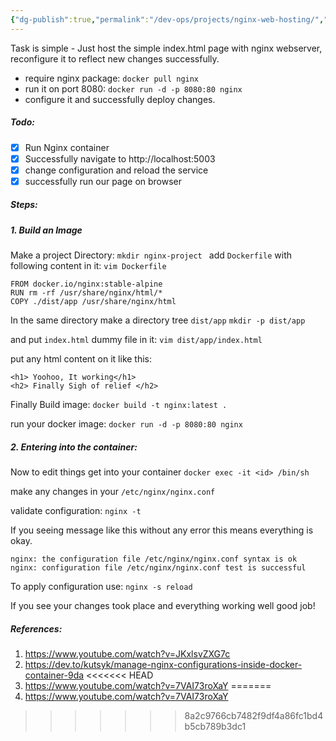 ```yaml
---
{"dg-publish":true,"permalink":"/dev-ops/projects/nginx-web-hosting/","tags":["Projects","Docker"]}
---
```


<style> .container {font-family: sans-serif; text-align: center;} .button-wrapper button {z-index: 1;height: 40px; width: 100px; margin: 10px;padding: 5px;} .excalidraw .App-menu_top .buttonList { display: flex;} .excalidraw-wrapper { height: 800px; margin: 50px; position: relative;} :root[dir="ltr"] .excalidraw .layer-ui__wrapper .zen-mode-transition.App-menu_bottom--transition-left {transform: none;} </style><script src="https://cdn.jsdelivr.net/npm/react@17/umd/react.production.min.js"></script><script src="https://cdn.jsdelivr.net/npm/react-dom@17/umd/react-dom.production.min.js"></script><script type="text/javascript" src="https://cdn.jsdelivr.net/npm/@excalidraw/excalidraw@0/dist/excalidraw.production.min.js"></script><div id="nginx-webserver-dockerexcalidraw.md1"></div><script>(function(){const InitialData={"type":"excalidraw","version":2,"source":"https://github.com/zsviczian/obsidian-excalidraw-plugin/releases/tag/1.9.26","elements":[{"type":"line","version":583,"versionNonce":376539613,"isDeleted":false,"id":"8R_ooitlM_h36JIqa2tJy","fillStyle":"hachure","strokeWidth":1,"strokeStyle":"solid","roughness":1,"opacity":100,"angle":0,"x":-106.56426153022096,"y":-168.31148591243416,"strokeColor":"#000000","backgroundColor":"transparent","width":226.95582647345023,"height":0.41277571236053795,"seed":1580149149,"groupIds":["CWE-9VsBttpIRrNrtoeEf"],"frameId":null,"roundness":{"type":2},"boundElements":[],"updated":1698749650147,"link":null,"locked":false,"startBinding":null,"endBinding":null,"lastCommittedPoint":null,"startArrowhead":null,"endArrowhead":null,"points":[[0,0],[226.95582647345023,0.41277571236053795]]},{"type":"ellipse","version":521,"versionNonce":650004029,"isDeleted":false,"id":"dGorwu3a4qIhuNBHY4dc1","fillStyle":"hachure","strokeWidth":1,"strokeStyle":"solid","roughness":1,"opacity":100,"angle":0,"x":-99.27508686417127,"y":-185.05966835315724,"strokeColor":"#000000","backgroundColor":"transparent","width":8.889765010088599,"height":8.759365361638467,"seed":758246909,"groupIds":["CWE-9VsBttpIRrNrtoeEf"],"frameId":null,"roundness":{"type":2},"boundElements":[],"updated":1698749650147,"link":null,"locked":false},{"type":"ellipse","version":592,"versionNonce":452228765,"isDeleted":false,"id":"NDXm5bonnCo3qpjvFT9_c","fillStyle":"hachure","strokeWidth":1,"strokeStyle":"solid","roughness":1,"opacity":100,"angle":0,"x":-86.4743591694644,"y":-185.05966835315724,"strokeColor":"#000000","backgroundColor":"transparent","width":8.889765010088599,"height":8.759365361638467,"seed":740107869,"groupIds":["CWE-9VsBttpIRrNrtoeEf"],"frameId":null,"roundness":{"type":2},"boundElements":[],"updated":1698749650147,"link":null,"locked":false},{"type":"ellipse","version":639,"versionNonce":499489533,"isDeleted":false,"id":"zCSPt_8Fp7tXFNWJwXKKa","fillStyle":"hachure","strokeWidth":1,"strokeStyle":"solid","roughness":1,"opacity":100,"angle":0,"x":-74.112061788837,"y":-185.05966835315724,"strokeColor":"#000000","backgroundColor":"transparent","width":8.889765010088599,"height":8.759365361638467,"seed":767709885,"groupIds":["CWE-9VsBttpIRrNrtoeEf"],"frameId":null,"roundness":{"type":2},"boundElements":[],"updated":1698749650147,"link":null,"locked":false},{"type":"line","version":1600,"versionNonce":1382397053,"isDeleted":false,"id":"i1gQtefLYQ12uwU9bLq-Z","fillStyle":"hachure","strokeWidth":1,"strokeStyle":"solid","roughness":1,"opacity":100,"angle":0,"x":-114.30823586317933,"y":-115.8363411350254,"strokeColor":"#000000","backgroundColor":"transparent","width":241.04624863701505,"height":160.99942320789734,"seed":784528157,"groupIds":["CWE-9VsBttpIRrNrtoeEf"],"frameId":null,"roundness":{"type":2},"boundElements":[],"updated":1698749651759,"link":null,"locked":false,"startBinding":null,"endBinding":null,"lastCommittedPoint":null,"startArrowhead":null,"endArrowhead":null,"points":[[0,0],[0.27661951874800905,-32.41843589480286],[0.3872673262472127,-64.44660169456395],[3.5407298399745155,-77.48162286895901],[17.64832529612298,-79.45899135050396],[75.40648081070727,-79.04270324912608],[153.6344807126442,-79.3549193251595],[225.38958387587778,-79.04270324912608],[238.33537735328457,-76.59701065353099],[240.93560082951586,-64.10836761219441],[240.38236179201985,-30.128851337224493],[240.24405203264584,3.148178766670261],[239.82912275452384,33.82340823695328],[240.54833350326865,67.17849235985634],[238.94394029453022,80.29156755325972],[225.9428229133738,81.54043185739339],[162.43098140883086,81.22821578135998],[73.69143979446962,80.18749552791526],[16.707818932379748,80.29156755325972],[1.8810127274864612,79.04270324912608],[0.2212956149984072,65.30519590365584],[-0.11064780749920362,33.30304811023091],[0,0]]},{"type":"line","version":574,"versionNonce":621723581,"isDeleted":false,"id":"uxG7L7d4aPA2eUpuQnMcT","fillStyle":"hachure","strokeWidth":1,"strokeStyle":"solid","roughness":1,"opacity":100,"angle":0,"x":29.652795501314046,"y":-187.0441256713972,"strokeColor":"#000000","backgroundColor":"transparent","width":163.2713255395946,"height":10.799393542671808,"seed":462456701,"groupIds":["CWE-9VsBttpIRrNrtoeEf"],"frameId":null,"roundness":{"type":2},"boundElements":[],"updated":1698749650147,"link":null,"locked":false,"startBinding":null,"endBinding":null,"lastCommittedPoint":null,"startArrowhead":null,"endArrowhead":null,"points":[[0,0],[72.16412178545619,0],[82.76322717269505,2.3292809601841156],[82.76322717269505,9.740629469860847],[72.38963466603575,10.587640728109617],[0,10.799393542671808],[-66.97732553212651,10.587640728109617],[-79.8315597251609,10.587640728109617],[-80.50809836689956,2.541033774746308],[-69.68348009908112,0],[0,0]]},{"id":"4m9dyfnvSLWlo223cNX4w","type":"rectangle","x":-302,"y":-233.9296875,"width":625,"height":461,"angle":0,"strokeColor":"#1e1e1e","backgroundColor":"transparent","fillStyle":"solid","strokeWidth":2,"strokeStyle":"solid","roughness":1,"opacity":100,"groupIds":[],"frameId":null,"roundness":{"type":3},"seed":240445085,"version":114,"versionNonce":1089217267,"isDeleted":false,"boundElements":null,"updated":1698749645730,"link":null,"locked":false},{"id":"GIHcBmrD","type":"text","x":-98,"y":-119.9296875,"width":210.07984924316406,"height":25,"angle":0,"strokeColor":"#1e1e1e","backgroundColor":"transparent","fillStyle":"solid","strokeWidth":2,"strokeStyle":"solid","roughness":1,"opacity":100,"groupIds":[],"frameId":null,"roundness":null,"seed":1550740339,"version":75,"versionNonce":560643517,"isDeleted":false,"boundElements":null,"updated":1698749671096,"link":null,"locked":false,"text":"<h2>Hello WOrld</h2>","rawText":"<h2>Hello WOrld</h2>","fontSize":20,"fontFamily":1,"textAlign":"left","verticalAlign":"top","baseline":18,"containerId":null,"originalText":"<h2>Hello WOrld</h2>","lineHeight":1.25},{"type":"line","version":919,"versionNonce":513521075,"isDeleted":false,"id":"s01VVBZ4R0cBVyhaQa2ai","fillStyle":"solid","strokeWidth":1,"strokeStyle":"solid","roughness":1,"opacity":100,"angle":0,"x":5.799253359707109,"y":70.90668817753762,"strokeColor":"#000000","backgroundColor":"#40c057","width":97.59432816149476,"height":111.67663229343943,"seed":1449887645,"groupIds":["u9vnkHFFadBAkQ48AUKCI"],"frameId":null,"roundness":null,"boundElements":[],"updated":1698749798289,"link":null,"locked":false,"startBinding":null,"endBinding":null,"lastCommittedPoint":null,"startArrowhead":null,"endArrowhead":null,"points":[[0,0],[-49.39370642892282,28.40470864854873],[-49.393706428922755,82.54359778210745],[0.23861693927021385,111.67663229343943],[48.20062173257195,80.1158449061631],[48.20062173257195,26.46250634779322],[0,0]]},{"type":"line","version":2333,"versionNonce":933267283,"isDeleted":false,"id":"tagvqPmVbmERt3hfhTVrV","fillStyle":"solid","strokeWidth":1,"strokeStyle":"solid","roughness":1,"opacity":100,"angle":0,"x":-10.453626055389883,"y":114.52538794903757,"strokeColor":"#000000","backgroundColor":"#ffff","width":50.991138742103935,"height":47.31213442552106,"seed":1513262077,"groupIds":["u9vnkHFFadBAkQ48AUKCI"],"frameId":null,"roundness":{"type":2},"boundElements":[],"updated":1698749798289,"link":null,"locked":false,"startBinding":null,"endBinding":null,"lastCommittedPoint":null,"startArrowhead":null,"endArrowhead":null,"points":[[0,0],[0.26041525029627616,16.532056167078576],[-0.38456250845639206,34.550547208828775],[-8.581582525800956,33.71669349864718],[-10.131953293602448,7.975992010432608],[-7.51568005666352,-12.109006052202334],[2.131804938274864,-12.761587216692282],[15.811758280223346,4.35054109659961],[29.75212687246812,21.172633336784855],[31.447874235907076,-11.311406851159068],[39.29265370206518,-12.471551143585637],[40.859185448501485,8.556064156645926],[38.779903690789965,32.77407626105057],[27.022798997161402,34.22425662658379],[11.918570055824388,16.82209224018528],[0,0]]},{"id":"JjRdbSRNrwponseNkE9lu","type":"arrow","x":9,"y":54.0703125,"width":1,"height":79,"angle":0,"strokeColor":"#1e1e1e","backgroundColor":"transparent","fillStyle":"solid","strokeWidth":2,"strokeStyle":"solid","roughness":1,"opacity":100,"groupIds":[],"frameId":null,"roundness":{"type":2},"seed":1431244435,"version":65,"versionNonce":143372317,"isDeleted":false,"boundElements":null,"updated":1698749811689,"link":null,"locked":false,"points":[[0,0],[-1,-63],[-1,-79]],"lastCommittedPoint":null,"startBinding":null,"endBinding":null,"startArrowhead":null,"endArrowhead":"arrow"},{"id":"F60bZzEC","type":"text","x":-65,"y":191.0703125,"width":147.99986267089844,"height":25,"angle":0,"strokeColor":"#1e1e1e","backgroundColor":"transparent","fillStyle":"solid","strokeWidth":2,"strokeStyle":"solid","roughness":1,"opacity":100,"groupIds":[],"frameId":null,"roundness":null,"seed":1308536275,"version":68,"versionNonce":628199923,"isDeleted":false,"boundElements":null,"updated":1698749841922,"link":null,"locked":false,"text":"nginx webserver","rawText":"nginx webserver","fontSize":20,"fontFamily":1,"textAlign":"left","verticalAlign":"top","baseline":18,"containerId":null,"originalText":"nginx webserver","lineHeight":1.25},{"id":"ZR65lK0S","type":"text","x":-47,"y":-187.9296875,"width":93.14466552734376,"height":15.415189709753475,"angle":0,"strokeColor":"#1e1e1e","backgroundColor":"transparent","fillStyle":"solid","strokeWidth":2,"strokeStyle":"solid","roughness":1,"opacity":100,"groupIds":[],"frameId":null,"roundness":null,"seed":991293747,"version":179,"versionNonce":550705843,"isDeleted":false,"boundElements":null,"updated":1698749885556,"link":null,"locked":false,"text":"localhost:8080","rawText":"localhost:8080","fontSize":12.332151767802769,"fontFamily":1,"textAlign":"left","verticalAlign":"top","baseline":10.000000000000014,"containerId":null,"originalText":"localhost:8080","lineHeight":1.25}],"appState":{"theme":"light","viewBackgroundColor":"#ffffff","currentItemStrokeColor":"#1e1e1e","currentItemBackgroundColor":"transparent","currentItemFillStyle":"solid","currentItemStrokeWidth":2,"currentItemStrokeStyle":"solid","currentItemRoughness":1,"currentItemOpacity":100,"currentItemFontFamily":1,"currentItemFontSize":20,"currentItemTextAlign":"left","currentItemStartArrowhead":null,"currentItemEndArrowhead":"arrow","scrollX":560,"scrollY":325.0703125,"zoom":{"value":1},"currentItemRoundness":"round","gridSize":null,"gridColor":{"Bold":"#C9C9C9FF","Regular":"#EDEDEDFF"},"currentStrokeOptions":null,"previousGridSize":null,"frameRendering":{"enabled":true,"clip":true,"name":true,"outline":true}},"files":{}};InitialData.scrollToContent=true;App=()=>{const e=React.useRef(null),t=React.useRef(null),[n,i]=React.useState({width:void 0,height:void 0});return React.useEffect(()=>{i({width:t.current.getBoundingClientRect().width,height:t.current.getBoundingClientRect().height});const e=()=>{i({width:t.current.getBoundingClientRect().width,height:t.current.getBoundingClientRect().height})};return window.addEventListener("resize",e),()=>window.removeEventListener("resize",e)},[t]),React.createElement(React.Fragment,null,React.createElement("div",{className:"excalidraw-wrapper",ref:t},React.createElement(ExcalidrawLib.Excalidraw,{ref:e,width:n.width,height:n.height,initialData:InitialData,viewModeEnabled:!0,zenModeEnabled:!0,gridModeEnabled:!1})))},excalidrawWrapper=document.getElementById("nginx-webserver-dockerexcalidraw.md1");ReactDOM.render(React.createElement(App),excalidrawWrapper);})();</script>

Task is simple - Just host the simple index.html page with nginx webserver, reconfigure it to reflect new changes successfully.

- require nginx package: `docker pull nginx`
- run it on port 8080: `docker run -d -p 8080:80 nginx`
- configure it and successfully deploy changes.

##### **Todo:**
- [x] Run Nginx container
- [x] Successfully navigate to http://localhost:5003
- [x] change configuration and reload the service
- [x] successfully run our page on browser

##### **Steps:**
##### 1.  Build an Image
Make a project Directory: 
`mkdir nginx-project `
add `Dockerfile` with following content in it:
`vim Dockerfile`
 ```
FROM docker.io/nginx:stable-alpine
RUN rm -rf /usr/share/nginx/html/*
COPY ./dist/app /usr/share/nginx/html
```

In the same directory make a directory tree `dist/app`
`mkdir -p dist/app`

and put `index.html` dummy file in it:
`vim dist/app/index.html`

put any html content on it like this:
```
<h1> Yoohoo, It working</h1>
<h2> Finally Sigh of relief </h2>
```

Finally Build image:
`docker build -t nginx:latest .`

run your docker image:
`docker run -d -p 8080:80 nginx`

##### 2. Entering into the container:
Now to edit things get into your container
`docker exec -it <id> /bin/sh`

make any changes in your `/etc/nginx/nginx.conf`

validate configuration:
`nginx -t`

If you seeing message like this without any error this means everything is okay.
```
nginx: the configuration file /etc/nginx/nginx.conf syntax is ok
nginx: configuration file /etc/nginx/nginx.conf test is successful
```

To apply configuration use:
`nginx -s reload`

If you see your changes took place and everything working well good job!

##### References: 
1. https://www.youtube.com/watch?v=JKxlsvZXG7c
2. https://dev.to/kutsyk/manage-nginx-configurations-inside-docker-container-9da
<<<<<<< HEAD
3. https://www.youtube.com/watch?v=7VAI73roXaY
=======
3. https://www.youtube.com/watch?v=7VAI73roXaY
>>>>>>> 8a2c9766cb7482f9df4a86fc1bd4b5cb789b3dc1
